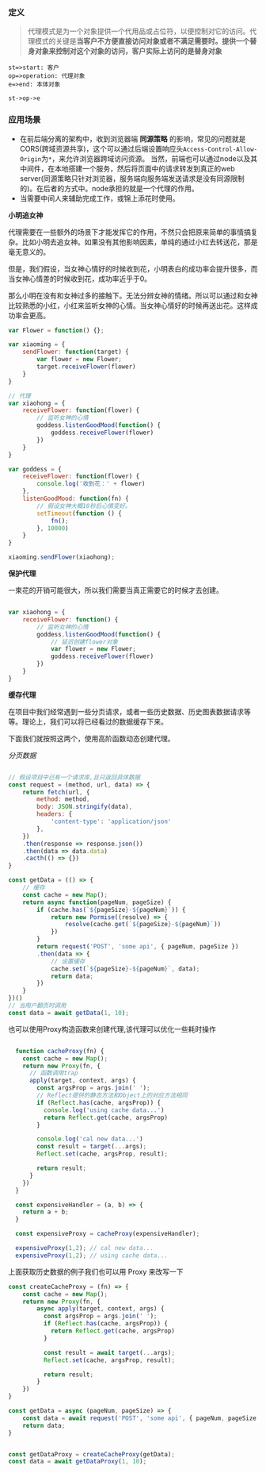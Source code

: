 ### 定义
> 代理模式是为一个对象提供一个代用品或占位符，以便控制对它的访问。代理模式的关键是**当客户不方便直接访问对象或者不满足需要时。提供一个替身对象来控制对这个对象的访问，客户实际上访问的是替身对象**


```flow
st=>start: 客户
op=>operation: 代理对象
e=>end: 本体对象

st->op->e
```


### 应用场景

- 在前后端分离的架构中，收到浏览器端 **同源策略** 的影响，常见的问题就是CORS(跨域资源共享)，这个可以通过后端设置响应头`Access-Control-Allow-Origin`为`*`，来允许浏览器跨域访问资源。
当然，前端也可以通过node以及其中间件，在本地搭建一个服务，然后将页面中的请求转发到真正的web server(同源策略只针对浏览器，服务端向服务端发送请求是没有同源限制的)。在后者的方式中。node承担的就是一个代理的作用。
- 当需要中间人来辅助完成工作，或锦上添花时使用。 



**小明追女神**

代理需要在一些额外的场景下才能发挥它的作用，不然只会把原来简单的事情搞复杂。比如小明去追女神。如果没有其他影响因素，单纯的通过小红去转送花，那是毫无意义的。

但是，我们假设，当女神心情好的时候收到花，小明表白的成功率会提升很多，而当女神心情差的时候收到花，成功率近乎于0。

那么小明在没有和女神过多的接触下。无法分辨女神的情绪。所以可以通过和女神比较熟悉的小红，小红来监听女神的心情。当女神心情好的时候再送出花。这样成功率会更高。

```js
var Flower = function() {};

var xiaoming = {
    sendFlower: function(target) {
        var flower = new Flower;
        target.receiveFlower(flower)
    }
}

// 代理
var xiaohong = {
    receiveFlower: function(flower) {
        // 监听女神的心情
        goddess.listenGoodMood(function() {
            goddess.receiveFlower(flower)
        })
    }
}

var goddess = {
    receiveFlower: function(flower) {
        console.log('收到花：' + flower)
    },
    listenGoodMood: function(fn) {
        // 假设女神大概10秒后心情变好。
        setTimeout(function () {
            fn();
        }, 10000)
    }
}

xiaoming.sendFlower(xiaohong);

```

**保护代理**

一束花的开销可能很大，所以我们需要当真正需要它的时候才去创建。

```js

var xiaohong = {
    receiveFlower: function() {
        // 监听女神的心情
        goddess.listenGoodMood(function() {
            // 延迟创建flower对象
            var flower = new Flower;
            goddess.receiveFlower(flower)
        })
    }
}
```


**缓存代理**

在项目中我们经常遇到一些分页请求，或者一些历史数据、历史图表数据请求等等。理论上，我们可以将已经看过的数据缓存下来。

下面我们就按照这两个，使用高阶函数动态创建代理。

*分页数据*

```js

// 假设项目中已有一个请求库,且只返回具体数据
const request = (method, url, data) => {
    return fetch(url, {
        method: method,
        body: JSON.stringify(data),
        headers: {
            'content-type': 'application/json'
        },
    })
    .then(response => response.json())
    .then(data => data.data)
    .cacth(() => {})
}

const getData = (() => {
    // 缓存
    const cache = new Map();
    return async function(pageNum, pageSize) {
        if (cache.has(`${pageSize}-${pageNum}`)) {
            return new Pormise((resolve) => {
                resolve(cache.get(`${pageSize}-${pageNum}`))
            })
        }
        return request('POST', 'some api', { pageNum, pageSize })
        .then(data => {
            // 设置缓存
            cache.set(`${pageSize}-${pageNum}`, data);
            return data;
        })
    }
})()
// 当用户翻页时调用
const data = await getData(1, 10);
```

也可以使用Proxy构造函数来创建代理,该代理可以优化一些耗时操作
```js

  function cacheProxy(fn) {
    const cache = new Map();
    return new Proxy(fn, {
      // 函数调用trap
      apply(target, context, args) {
        const argsProp = args.join(' ');
        // Reflect提供的静态方法和Object上的对应方法相同
        if (Reflect.has(cache, argsProp)) {
          console.log('using cache data...')
          return Reflect.get(cache, argsProp)
        }

        console.log('cal new data...')
        const result = target(...args);
        Reflect.set(cache, argsProp, result);

        return result;
      }
    })
  }

  const expensiveHandler = (a, b) => {
    return a + b;
  }

  const expensiveProxy = cacheProxy(expensiveHandler);

  expensiveProxy(1,2); // cal new data...
  expensiveProxy(1,2); // using cache data...
```

上面获取历史数据的例子我们也可以用 Proxy 来改写一下
```js
const createCacheProxy = (fn) => {
    const cache = new Map();
    return new Proxy(fn, {
        async apply(target, context, args) {
          const argsProp = args.join(' ');
          if (Reflect.has(cache, argsProp)) {
            return Reflect.get(cache, argsProp)
          }

          const result = await target(...args);
          Reflect.set(cache, argsProp, result);

          return result;
        }
    })
}

const getData = async (pageNum, pageSize) => {
    const data = await request('POST', 'some api', { pageNum, pageSize });
    return data;
}


const getDataProxy = createCacheProxy(getData);
const data = await getDataProxy(1, 10);
```